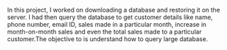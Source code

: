 In this project, I worked on downloading a database and restoring it on the server. I had then query the database to get customer details like name, phone number, email ID, sales made in a particular month, increase in month-on-month sales and even the total sales made to a particular customer.The objective to is understand how to query large database.
